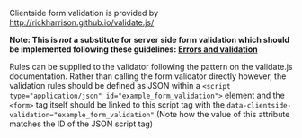 Clientside form validation is provided by http://rickharrison.github.io/validate.js/

**Note: This is _not_ a substitute for server side form validation which should be implemented following these guidelines: [Errors and validation](/components/elements/govuk/forms/errors)**

Rules can be supplied to the validator following the pattern on the validate.js documentation. Rather than calling the form validator directly however, the validation rules should be defined as JSON within a `<script type="application/json" id="example_form_validation">` element and the `<form>` tag itself should be linked to this script tag with the `data-clientside-validation="example_form_validation"` (Note how the value of this attribute matches the ID of the JSON script tag)
